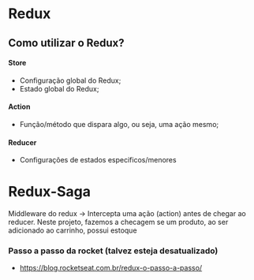 # Redux

## Como utilizar o Redux?

#### Store

- Configuração global do Redux;
- Estado global do Redux;

#### Action

- Função/método que dispara algo, ou seja, uma ação mesmo;

#### Reducer

- Configurações de estados especificos/menores

# Redux-Saga

Middleware do redux -> Intercepta uma ação (action) antes de chegar ao reducer.
Neste projeto, fazemos a checagem se um produto, ao ser adicionado ao carrinho, possui estoque

### Passo a passo da rocket (talvez esteja desatualizado)

- https://blog.rocketseat.com.br/redux-o-passo-a-passo/
